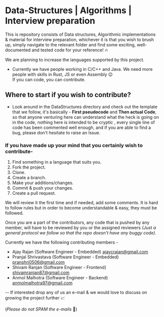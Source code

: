 # Data-Structures | Algorithms | Interview preparation


This is repository consists of Data structures, Algorithmic implementations & material for interview preparation, whichever it is that you wish to brush up, simply navigate to the relevant folder and find some exciting, well-documented and tested code for your reference! 🔥 

We are planning to increase the languages supported by this project.

- Currently we have people working in C/C++ and Java. We need more people with skills in Rust, JS or even Assembly 😉  
If you can code, you can contribute.

## Where to start if you wish to contribute? 
- Look around in the DataStructures directory and check out the template that we follow, it's basically - **First pseudocode** and **Then actual Code**, so that anyone venturing here can understand what the heck is going on in the code, nothing here is intended to be cryptic , every single line of code has been commented well enough, and if you are able to find a bug, please don't hesitate to raise an Issue.

### If you have made up your mind that you certainly wish to contribute-

1. Find something in a language that suits you.
2. Fork the project.
3. Clone.
4. Create a branch.
5. Make your additions/changes.
6. Commit & push your changes.
7. Create a pull request.

We will review it the first time and if needed, add some comments. It is hard to follow rules but in order to become understandable & easy, they must be followed.

Once you are a part of the contributors, any code that is pushed by any member, will have to be reviewed by you or the assigned reviewers 
*(Just a general protocol we follow so that the repo doesn't have any buggy code).* 

Currently we have the following contributing members -
- Ajay Rajan          (Software Engineer - Embedded)                      ajaycrajan@gmail.com
- Pranjal Shrivastava (Software Engineer - Embedded)                      pranshri0506@gmail.com
- Shivam Ranjan       (Software Engineer - Frontend)                      shivamranjan87@gmail.com
- Anmol Malhotra      (Software Engineer - Backend)                       anmolmalhotra97@gmail.com






-- If interested drop any of us an e-mail & we would love to discuss on growing the project further 📈

(*Please do not SPAM the e-mails* 🔪)
